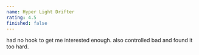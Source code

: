 ```yaml
---
name: Hyper Light Drifter
rating: 4.5
finished: false
---
```


had no hook to get me interested enough. also controlled bad and found it too hard.
